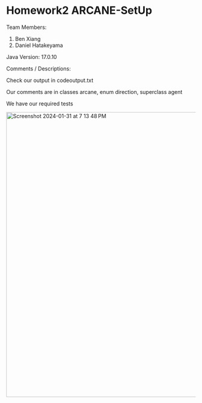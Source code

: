 # Homework2 ARCANE-SetUp

Team Members:

1. Ben Xiang
2. Daniel Hatakeyama

Java Version: 17.0.10


Comments / Descriptions:

Check our output in codeoutput.txt

Our comments are in classes arcane, enum direction, superclass agent

We have our required tests


<img width="757" alt="Screenshot 2024-01-31 at 7 13 48 PM" src="https://github.com/CSCI-4448-5448-OOAD-Spring2024/homework-2-arcane-setup-jonben3215/assets/63603790/352d33d8-6d00-46c9-806d-a87b4784f660">
